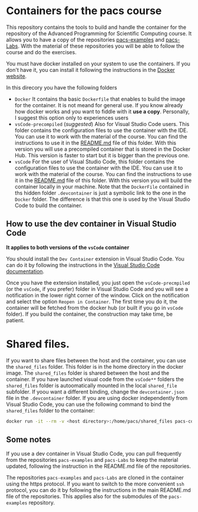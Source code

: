 # Containers for the pacs course

This repository contains the tools to build and handle the container for the repository of the Advanced Programming for Scientific Computing course. It allows you to have a copy of the repositories [pacs-examples](https://github.com/pacs-course/pacs-examples.git) and [pacs-Labs](https://github.com/pacs-course/pacs-Labs.git). With the material of these repositories you will be able to follow the course and do the exercises.

You must have docker installed on your system to use the containers. If you don't have it, you can install it following the instructions in the [Docker website](https://docs.docker.com/get-docker/).

In this direcory you have the following folders

- `Docker` It contains tha basic `Dockerfile` that enables to build the image for the container. It is not meand for general use. If you know already how docker works and you want to fiddle with it **use a copy**. Personally, I suggest this option only to experiences users
- `vsCode-precompiled`  (*suggested*) Also for Visual Studio Code users. This folder contains the configuration files to use the container with the IDE. You can use it to work with the material of the course. You can find the instructions to use it in the [README.md](vsCode-precompiled/README.md) file of this folder. With this version you will use a precompiled container that is stored in the Docker Hub. This version is faster to start but it is bigger than the previous one.
- `vsCode` For the user of Visual Studio Code, this folder contains the configuration files to use the container with the IDE. You can use it to work with the material of the course. You can find the instructions to use it in the [README.md](vsCode/README.md) file of this folder. With this version you will build the container locally in your machine. Note that the `DockerFile` contained in ths hidden folder `.devcontainer` is just a symbolic link to the one in the `Docker` folder. The difference is that this one is used by the Visual Studio Code to build the container.

## How to use the dev container in Visual Studio Code

**It applies to both versions of the `vsCode` container**  

You should install the `Dev Container` extension in Visual Studio Code. You can do it by following the instructions in the [Visual Studio Code documentation](https://code.visualstudio.com/docs/remote/containers).

Once you have the extension installed, you just open the `vsCode-precmpiled`  (or the `vsCode`, if you prefer) folder in Visual Studio Code and you will see a notification in the lower right corner of the window. Click on the notification and select the option `Reopen in Container`. The first time you do it, the container will be fetched from the docker hub (or built if you go in `vsCode` folder). If you build the container, the construction may take time, be patient.

# Shared files. 
If you want to share files between the host and the container, you can use the `shared_files` folder. This folder is in the home directory in the docker image. The `shared_files` folder is shared between the host and the container.  If you have launched visual code from the `vsCode**` folders the `shared_files` folder is autoomatically mounted in the local `shared_file` subfolder. If yoou want a different binding, change the `devcontainer.json` file in the `.devcontainer` folder.
If you are using docker independently from Visual Studio Code, you can use the following command to bind the `shared_files` folder to the container:

```bash
docker run -it --rm -v <host directory>:/home/pacs/shared_files pacs-container
```

## Some notes

If you use a dev container in Visual Studio Code, you can pull frequently from the repositories `pacs-examples` and `pacs-Labs` to keep the material updated, following the instruction in the README.md file of the repositories.

The repositories `pacs-examples` and `pacs-Labs` are cloned in the container using the https protocol. If you want to switch to the more convenient `ssh` protocol, you can do it by following the instructions in the main README.md file of the repositories. This applies also for the submodules of the `pacs-examples` repository.
